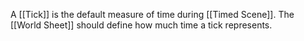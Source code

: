 A [[Tick]] is the default measure of time during [[Timed Scene]]. The [[World Sheet]] should define how much time a tick represents.